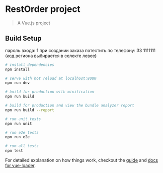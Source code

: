 # RestOrder project

> A Vue.js project

## Build Setup

пароль входа: 1
при создании заказа потестить по телефону: 33 1111111 (код региона выбирается в селекте левее)

``` bash
# install dependencies
npm install

# serve with hot reload at localhost:8080
npm run dev

# build for production with minification
npm run build

# build for production and view the bundle analyzer report
npm run build --report

# run unit tests
npm run unit

# run e2e tests
npm run e2e

# run all tests
npm test
```

For detailed explanation on how things work, checkout the [guide](http://vuejs-templates.github.io/webpack/) and [docs for vue-loader](http://vuejs.github.io/vue-loader).
